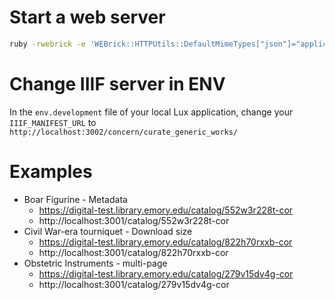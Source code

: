 # Start a web server
```bash
ruby -rwebrick -e 'WEBrick::HTTPUtils::DefaultMimeTypes["json"]="application/json";WEBrick::HTTPServer.new(Port: 3002, DocumentRoot: Dir.pwd, RequestCallback: Proc.new{|req,res| res["Access-Control-Allow-Origin"] = "*" }).start'
```

# Change IIIF server in ENV
In the `env.development` file of your local Lux application, change your `IIIF_MANIFEST_URL` to `http://localhost:3002/concern/curate_generic_works/`

# Examples
* Boar Figurine - Metadata
  * https://digital-test.library.emory.edu/catalog/552w3r228t-cor
  * http://localhost:3001/catalog/552w3r228t-cor
* Civil War-era tourniquet - Download size
  * https://digital-test.library.emory.edu/catalog/822h70rxxb-cor
  * http://localhost:3001/catalog/822h70rxxb-cor
* Obstetric Instruments - multi-page
  * https://digital-test.library.emory.edu/catalog/279v15dv4g-cor
  * http://localhost:3001/catalog/279v15dv4g-cor

